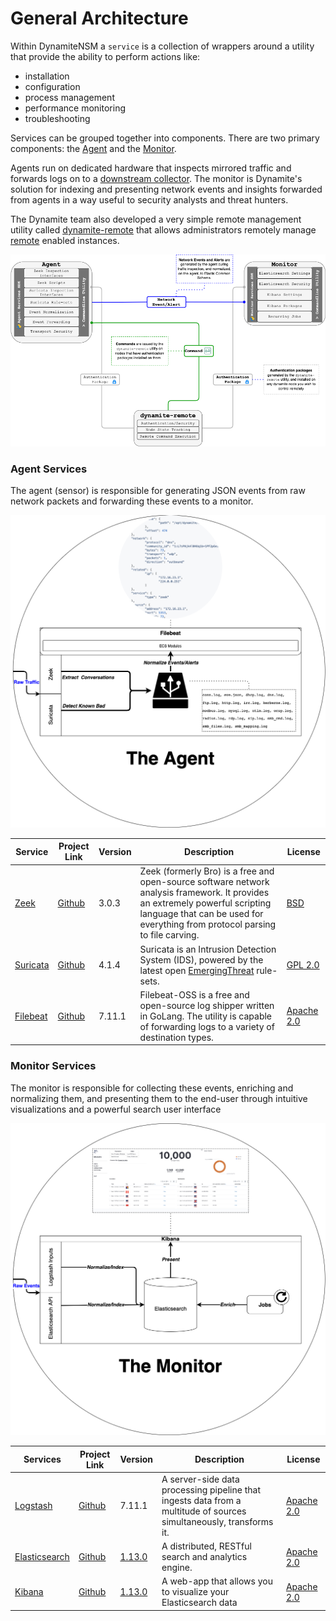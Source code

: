 # General Architecture

Within DynamiteNSM a `service` is a collection of wrappers around a utility that provide the ability to perform actions like:

- installation
- configuration
- process management
- performance monitoring
- troubleshooting

Services can be grouped together into components. There are two primary components: the [Agent](/services/03_agent) and the [Monitor](/services/02_monitor).

Agents run on dedicated hardware that inspects mirrored traffic and forwards logs on to a [downstream collector](/configuration/agent/01_connectors). 
The monitor is Dynamite's solution for indexing and presenting network events and insights forwarded from agents in a way useful to security analysts and threat hunters.

The Dynamite team also developed a very simple remote management utility called [dynamite-remote](https://github.com/DynamiteAI/utilities/tree/master/dynamite-remote) that allows administrators remotely manage 
[remote](/services/10_remote) enabled instances. 

![](../data/img/dynamite_arch.png)

### Agent Services


The agent (sensor) is responsible for generating JSON events from raw network packets and forwarding these events to a monitor. 

![](../data/img/arch_agent.png)

| Service                           | Project Link                               | Version | Description                                                                                                                                                                                                    | License                                                                                  |
|-----------------------------------|--------------------------------------------|---------|----------------------------------------------------------------------------------------------------------------------------------------------------------------------------------------------------------------|------------------------------------------------------------------------------------------|
| [Zeek](/services/07_zeek)         | [Github](https://github.com/zeek/zeek)     | 3.0.3   | Zeek (formerly Bro) is a free and open-source software network analysis framework. It provides an extremely powerful scripting language that can be used for everything from protocol parsing to file carving. | [BSD](https://github.com/zeek/zeek/blob/master/COPYING)                                  |
| [Suricata](/services/08_suricata) | [Github](https://github.com/OISF/suricata) | 4.1.4   | Suricata is an Intrusion Detection System (IDS), powered by the latest open [EmergingThreat](https://doc.emergingthreats.net/) rule-sets.                                                                      | [GPL 2.0](https://github.com/OISF/suricata/blob/master/LICENSE)                          |
| [Filebeat](services/filebeat)     | [Github](https://github.com/elastic/beats) | 7.11.1  | Filebeat-OSS is a free and open-source log shipper written in GoLang. The utility is capable of forwarding logs to a variety of destination types.                                                             | [Apache 2.0](https://github.com/elastic/beats/blob/7.12/licenses/APACHE-LICENSE-2.0.txt) |

### Monitor Services

The monitor is responsible for collecting these events, enriching and normalizing them, and presenting them to the end-user through intuitive visualizations and a powerful search user interface

![](../data/img/arch_monitor.png)

| Services                                    | Project Link                                              | Version                                                                        | Description                                                                                                         | License                                                                                       |
|---------------------------------------------|-----------------------------------------------------------|--------------------------------------------------------------------------------|---------------------------------------------------------------------------------------------------------------------|-----------------------------------------------------------------------------------------------|
| [Logstash](/services/05_logstash)           | [Github](https://github.com/elastic/logstash)             | 7.11.1                                                                         | A server-side data processing pipeline that ingests data from a multitude of sources simultaneously, transforms it. | [Apache 2.0](https://github.com/elastic/logstash/blob/master/licenses/APACHE-LICENSE-2.0.txt) |
| [Elasticsearch](/services/04_elasticsearch) | [Github](https://opendistro.github.io/for-elasticsearch/) | [1.13.0](https://opendistro.github.io/for-elasticsearch-docs/version-history/) | A distributed, RESTful search and analytics engine.                                                                 | [Apache 2.0](https://aws.github.io/)                                                          |
| [Kibana](/services/06_kibana)               | [Github](https://opendistro.github.io/for-elasticsearch/) | [1.13.0](https://opendistro.github.io/for-elasticsearch-docs/version-history/) | A web-app that allows you to visualize your Elasticsearch data                                                      | [Apache 2.0](https://aws.github.io/)                                                          |
